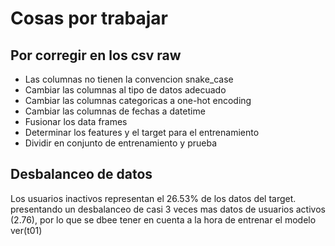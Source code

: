 # Cosas por trabajar

## Por corregir en los csv raw

- Las columnas no tienen la convencion snake_case
- Cambiar las columnas al tipo de datos adecuado
- Cambiar las columnas categoricas a one-hot encoding
- Cambiar las columnas de fechas a datetime
- Fusionar los data frames 
- Determinar los features y el target para el entrenamiento
- Dividir en conjunto de entrenamiento y prueba

## Desbalanceo de datos

Los usuarios inactivos representan el 26.53% de los datos del target. presentando un desbalanceo de casi 3 veces mas datos de usuarios activos (2.76), por lo que se dbee tener en cuenta a la hora de entrenar el modelo ver(t01) 